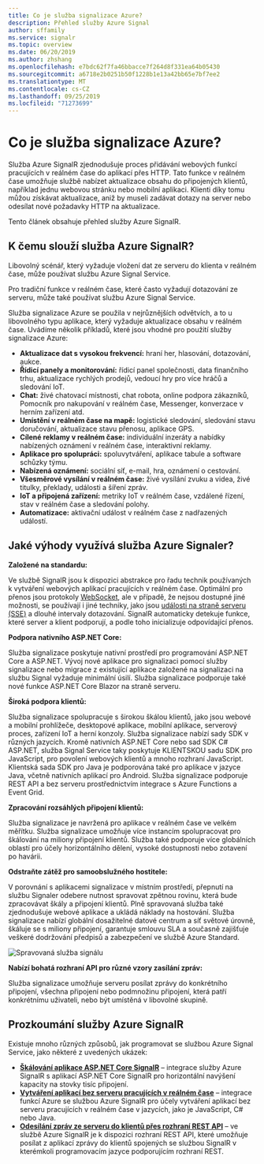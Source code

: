 ```yaml
---
title: Co je služba signalizace Azure?
description: Přehled služby Azure Signal
author: sffamily
ms.service: signalr
ms.topic: overview
ms.date: 06/20/2019
ms.author: zhshang
ms.openlocfilehash: e7bdc62f7fa46bbacce7f264d8f331ea64b05430
ms.sourcegitcommit: a6718e2b0251b50f1228b1e13a42bb65e7bf7ee2
ms.translationtype: MT
ms.contentlocale: cs-CZ
ms.lasthandoff: 09/25/2019
ms.locfileid: "71273699"
---
```

# <a name="what-is-azure-signalr-service"></a>Co je služba signalizace Azure?

Služba Azure SignalR zjednodušuje proces přidávání webových funkcí pracujících v reálném čase do aplikací přes HTTP. Tato funkce v reálném čase umožňuje službě nabízet aktualizace obsahu do připojených klientů, například jednu webovou stránku nebo mobilní aplikaci. Klienti díky tomu můžou získávat aktualizace, aniž by museli zadávat dotazy na server nebo odesílat nové požadavky HTTP na aktualizace.


Tento článek obsahuje přehled služby Azure SignalR.

## <a name="what-is-azure-signalr-service-used-for"></a>K čemu slouží služba Azure SignalR?

Libovolný scénář, který vyžaduje vložení dat ze serveru do klienta v reálném čase, může používat službu Azure Signal Service.

Pro tradiční funkce v reálném čase, které často vyžadují dotazování ze serveru, může také používat službu Azure Signal Service.

Služba signalizace Azure se použila v nejrůznějších odvětvích, a to u libovolného typu aplikace, který vyžaduje aktualizace obsahu v reálném čase. Uvádíme několik příkladů, které jsou vhodné pro použití služby signalizace Azure:

* **Aktualizace dat s vysokou frekvencí:** hraní her, hlasování, dotazování, aukce.
* **Řídicí panely a monitorování:** řídicí panel společnosti, data finančního trhu, aktualizace rychlých prodejů, vedoucí hry pro více hráčů a sledování IoT.
* **Chat:** živé chatovací místnosti, chat robota, online podpora zákazníků, Pomocník pro nakupování v reálném čase, Messenger, konverzace v herním zařízení atd.
* **Umístění v reálném čase na mapě:** logistické sledování, sledování stavu doručování, aktualizace stavu přenosu, aplikace GPS.
* **Cílené reklamy v reálném čase:** individuální inzeráty a nabídky nabízených oznámení v reálném čase, interaktivní reklamy.
* **Aplikace pro spolupráci:** spoluvytváření, aplikace tabule a software schůzky týmu.
* **Nabízená oznámení:** sociální síť, e-mail, hra, oznámení o cestování.
* **Všesměrové vysílání v reálném čase:** živé vysílání zvuku a videa, živé titulky, překlady, události a šíření zpráv.
* **IoT a připojená zařízení:** metriky IoT v reálném čase, vzdálené řízení, stav v reálném čase a sledování polohy.
* **Automatizace:** aktivační událost v reálném čase z nadřazených událostí.

## <a name="what-are-the-benefits-using-azure-signalr-service"></a>Jaké výhody využívá služba Azure Signaler?

**Založené na standardu:**

Ve službě SignalR jsou k dispozici abstrakce pro řadu technik používaných k vytváření webových aplikací pracujících v reálném čase. Optimální pro přenos jsou protokoly [WebSocket](https://wikipedia.org/wiki/WebSocket), ale v případě, že nejsou dostupné jiné možnosti, se používají i jiné techniky, jako jsou [události na straně serveru (SSE)](https://wikipedia.org/wiki/Server-sent_events) a dlouhé intervaly dotazování. SignalR automaticky detekuje funkce, které server a klient podporují, a podle toho inicializuje odpovídající přenos.

**Podpora nativního ASP.NET Core:**

Služba signalizace poskytuje nativní prostředí pro programování ASP.NET Core a ASP.NET. Vývoj nové aplikace pro signalizaci pomocí služby signalizace nebo migrace z existující aplikace založené na signalizaci na službu Signal vyžaduje minimální úsilí.
Služba signalizace podporuje také nové funkce ASP.NET Core Blazor na straně serveru.

**Široká podpora klientů:**

Služba signalizace spolupracuje s širokou škálou klientů, jako jsou webové a mobilní prohlížeče, desktopové aplikace, mobilní aplikace, serverový proces, zařízení IoT a herní konzoly. Služba signalizace nabízí sady SDK v různých jazycích. Kromě nativních ASP.NET Core nebo sad SDK C# ASP.NET, služba Signal Service taky poskytuje KLIENTSKOU sadu SDK pro JavaScript, pro povolení webových klientů a mnoho rozhraní JavaScript. Klientská sada SDK pro Java je podporována také pro aplikace v jazyce Java, včetně nativních aplikací pro Android. Služba signalizace podporuje REST API a bez serveru prostřednictvím integrace s Azure Functions a Event Grid.

**Zpracování rozsáhlých připojení klientů:**

Služba signalizace je navržená pro aplikace v reálném čase ve velkém měřítku. Služba signalizace umožňuje více instancím spolupracovat pro škálování na miliony připojení klientů. Služba také podporuje více globálních oblastí pro účely horizontálního dělení, vysoké dostupnosti nebo zotavení po havárii.

**Odstraňte zátěž pro samoobslužného hostitele:**

V porovnání s aplikacemi signalizace v místním prostředí, přepnutí na službu Signaler odebere nutnost spravovat zpětnou rovinu, která bude zpracovávat škály a připojení klientů. Plně spravovaná služba také zjednodušuje webové aplikace a ukládá náklady na hostování. Služba signalizace nabízí globální dosažitelné datové centrum a síť světové úrovně, škáluje se s miliony připojení, garantuje smlouvu SLA a současně zajišťuje veškeré dodržování předpisů a zabezpečení ve službě Azure Standard.

![Spravovaná služba signálu](./media/signalr-overview/managed-signalr-service.png)

**Nabízí bohatá rozhraní API pro různé vzory zasílání zpráv:**

Služba signalizace umožňuje serveru posílat zprávy do konkrétního připojení, všechna připojení nebo podmnožinu připojení, která patří konkrétnímu uživateli, nebo být umístěná v libovolné skupině.

## <a name="how-to-use-azure-signalr-service"></a>Prozkoumání služby Azure SignalR

Existuje mnoho různých způsobů, jak programovat se službou Azure Signal Service, jako některé z uvedených ukázek:

- **[Škálování aplikace ASP.NET Core SignalR](signalr-concept-scale-aspnet-core.md)** – integrace služby Azure SignalR s aplikací ASP.NET Core SignalR pro horizontální navýšení kapacity na stovky tisíc připojení.
- **[Vytváření aplikací bez serveru pracujících v reálném čase](signalr-concept-azure-functions.md)** – integrace funkcí Azure se službou Azure SignalR pro účely vytváření aplikací bez serveru pracujících v reálném čase v jazycích, jako je JavaScript, C# nebo Java.
- **[Odesílání zpráv ze serveru do klientů přes rozhraní REST API](https://github.com/Azure/azure-signalr/blob/dev/docs/rest-api.md)** – ve službě Azure SignalR je k dispozici rozhraní REST API, které umožňuje posílat z aplikací zprávy do klientů spojených se službou SignalR v kterémkoli programovacím jazyce podporujícím rozhraní REST.
